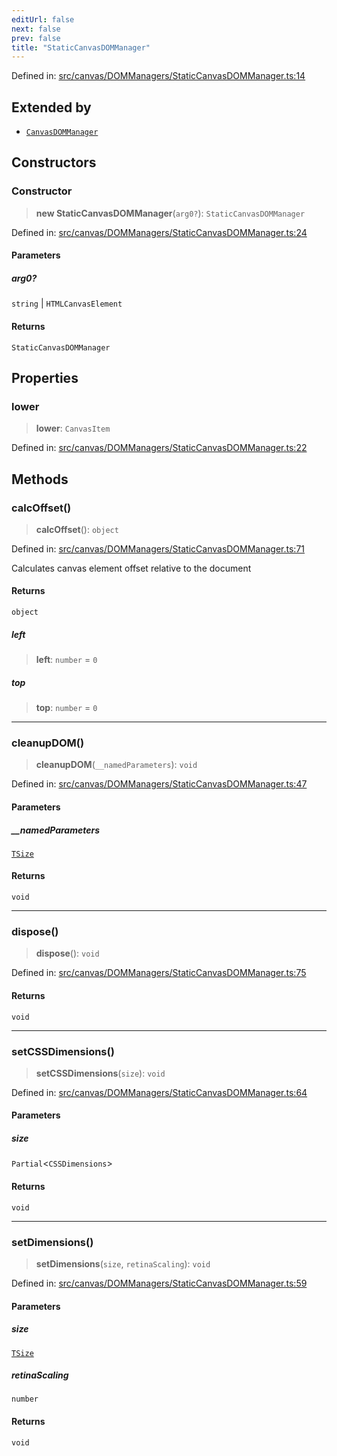 ```yaml
---
editUrl: false
next: false
prev: false
title: "StaticCanvasDOMManager"
---
```


Defined in: [src/canvas/DOMManagers/StaticCanvasDOMManager.ts:14](https://github.com/fabricjs/fabric.js/blob/977f797255d8c56b5b68360b0d45bed33697d2e8/src/canvas/DOMManagers/StaticCanvasDOMManager.ts#L14)

## Extended by

- [`CanvasDOMManager`](/api/classes/canvasdommanager/)

## Constructors

### Constructor

> **new StaticCanvasDOMManager**(`arg0?`): `StaticCanvasDOMManager`

Defined in: [src/canvas/DOMManagers/StaticCanvasDOMManager.ts:24](https://github.com/fabricjs/fabric.js/blob/977f797255d8c56b5b68360b0d45bed33697d2e8/src/canvas/DOMManagers/StaticCanvasDOMManager.ts#L24)

#### Parameters

##### arg0?

`string` | `HTMLCanvasElement`

#### Returns

`StaticCanvasDOMManager`

## Properties

### lower

> **lower**: `CanvasItem`

Defined in: [src/canvas/DOMManagers/StaticCanvasDOMManager.ts:22](https://github.com/fabricjs/fabric.js/blob/977f797255d8c56b5b68360b0d45bed33697d2e8/src/canvas/DOMManagers/StaticCanvasDOMManager.ts#L22)

## Methods

### calcOffset()

> **calcOffset**(): `object`

Defined in: [src/canvas/DOMManagers/StaticCanvasDOMManager.ts:71](https://github.com/fabricjs/fabric.js/blob/977f797255d8c56b5b68360b0d45bed33697d2e8/src/canvas/DOMManagers/StaticCanvasDOMManager.ts#L71)

Calculates canvas element offset relative to the document

#### Returns

`object`

##### left

> **left**: `number` = `0`

##### top

> **top**: `number` = `0`

***

### cleanupDOM()

> **cleanupDOM**(`__namedParameters`): `void`

Defined in: [src/canvas/DOMManagers/StaticCanvasDOMManager.ts:47](https://github.com/fabricjs/fabric.js/blob/977f797255d8c56b5b68360b0d45bed33697d2e8/src/canvas/DOMManagers/StaticCanvasDOMManager.ts#L47)

#### Parameters

##### \_\_namedParameters

[`TSize`](/api/type-aliases/tsize/)

#### Returns

`void`

***

### dispose()

> **dispose**(): `void`

Defined in: [src/canvas/DOMManagers/StaticCanvasDOMManager.ts:75](https://github.com/fabricjs/fabric.js/blob/977f797255d8c56b5b68360b0d45bed33697d2e8/src/canvas/DOMManagers/StaticCanvasDOMManager.ts#L75)

#### Returns

`void`

***

### setCSSDimensions()

> **setCSSDimensions**(`size`): `void`

Defined in: [src/canvas/DOMManagers/StaticCanvasDOMManager.ts:64](https://github.com/fabricjs/fabric.js/blob/977f797255d8c56b5b68360b0d45bed33697d2e8/src/canvas/DOMManagers/StaticCanvasDOMManager.ts#L64)

#### Parameters

##### size

`Partial`\<`CSSDimensions`\>

#### Returns

`void`

***

### setDimensions()

> **setDimensions**(`size`, `retinaScaling`): `void`

Defined in: [src/canvas/DOMManagers/StaticCanvasDOMManager.ts:59](https://github.com/fabricjs/fabric.js/blob/977f797255d8c56b5b68360b0d45bed33697d2e8/src/canvas/DOMManagers/StaticCanvasDOMManager.ts#L59)

#### Parameters

##### size

[`TSize`](/api/type-aliases/tsize/)

##### retinaScaling

`number`

#### Returns

`void`
